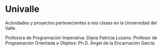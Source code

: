 # Univalle
Actividades y proyectos pertenecientes a mis clases en la Universidad del Valle.

Profesora de Programación Imperativa: Diana Patricia Lozano.
Profesor de Programación Orientada a Objetos: Ph.D. Ángel de la Encarnación García.
